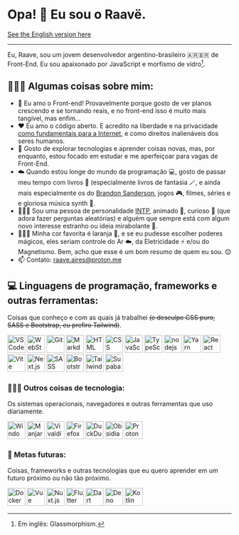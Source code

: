 # Opa! 🤙 Eu sou o Raavë.
[See the English version here](https://github.com/raave-aires/raave-aires/blob/main/README.md)
***
Eu, Raave, sou um jovem desenvolvedor argentino-brasileiro 🇦🇷🇧🇷 de Front-End. Eu sou apaixonado por JavaScript e morfismo de vidro[^1].

## 🧔🏻‍♂️ Algumas coisas sobre mim:
- 🧡 Eu amo o Front-end! Provavelmente porque gosto de ver planos crescendo e se tornando reais, e no front-end isso é muito mais tangível, mas enfim...
- ❤️ Eu amo o código aberto. E acredito na liberdade e na privacidade [como fundamentais para a Internet](https://www.mozilla.org/pt-BR/about/manifesto/), e como direitos inalienáveis dos seres humanos.
- 🔭 Gosto de explorar tecnologias e aprender coisas novas, mas, por enquanto, estou focado em estudar e me aperfeiçoar para vagas de Front-End.
- ☁️ Quando estou longe do mundo da programação 💻, gosto de passar meu tempo com livros 📖 (especialmente livros de fantasia 🪄, e ainda mais especialmente os do [Brandon Sanderson](https://www.brandonsanderson.com), jogos 🎮, filmes, séries e e gloriosa música synth 🎵.
- 🧔🏻‍♂️ Sou uma pessoa de personalidade [INTP](https://introvertidamente.com/uma-visao-geral-do-tipo-de-personalidade-intp/), animado 😬, curioso 🤨 (que adora fazer perguntas aleatórias) e alguém que sempre está com algum novo interesse estranho ou ideia mirabolante 🧐.
- 🤷🏻‍♂️ Minha cor favorita é laranja 🧡, e se eu pudesse escolher poderes mágicos, eles seriam controle do Ar ☁️, da Eletricidade ⚡ e/ou do Magnetismo. Bem, acho que esse é um bom resumo de quem eu sou. 😌 
- 📫 Contato: raave.aires@proton.me

## 💻 Linguagens de programação, frameworks e outras ferramentas:
Coisas que conheço e com as quais já trabalhei ~~(e desculpe CSS puro, SASS e Bootstrap, eu prefiro Tailwind)~~.
<p> 
    <a href="https://code.visualstudio.com" target="_blank"><img src="https://skillicons.dev/icons?i=vscode" width='40' alt="VS Code"/></a>
    <a href="https://www.jetbrains.com/webstorm/" target="_blank"><img src="https://skillicons.dev/icons?i=webstorm" width='40' alt="WebStorm"/></a>
    <a href="https://git-scm.com" target="_blank"><img src="https://skillicons.dev/icons?i=git" width='40' alt="Git"/></a>
    <a href="https://www.markdownguide.org" target="_blank"><img src="https://skillicons.dev/icons?i=md" width='40' alt="Markdown"/></a>
    <a href="https://developer.mozilla.org/en-US/docs/Learn/Getting_started_with_the_web/HTML_basics" target="_blank"><img src="https://skillicons.dev/icons?i=html" width='40' alt="HTML"/></a>
    <a href="https://developer.mozilla.org/en-US/docs/Learn/Getting_started_with_the_web/CSS_basics" target="_blank"><img src="https://skillicons.dev/icons?i=css" width='40' alt="CSS"/></a>
    <a href="https://developer.mozilla.org/en-US/docs/Learn/Getting_started_with_the_web/JavaScript_basics" target="_blank"><img src="https://skillicons.dev/icons?i=javascript" width='40' alt="JavaScript"/></a>
    <a href="https://www.typescriptlang.org" target="_blank"><img src="https://skillicons.dev/icons?i=typescript" width='40' alt="TypeScript"/></a>
    <a href="https://nodejs.org/" target="_blank"><img src="https://skillicons.dev/icons?i=nodejs" width='40' alt="nodejs"/></a>
    <a href="https://yarnpkg.com" target="_blank"><img src="https://skillicons.dev/icons?i=yarn" width='40' alt="Yarn"/></a>
    <a href="https://react.dev" target="_blank"><img src="https://skillicons.dev/icons?i=react" width='40' alt="React"/></a>
    <a href="https://vitejs.dev" target="_blank"><img src="https://skillicons.dev/icons?i=vite" width='40' alt="Vite"/></a>
    <a href="https://nextjs.org" target="_blank"><img src="https://skillicons.dev/icons?i=nextjs" width='40' alt="Next.js"/></a>
    <a href="https://sass-lang.com" target="_blank"><img src="https://skillicons.dev/icons?i=sass" width='40' alt="SASS"/></a>
    <a href="https://getbootstrap.com" target="_blank"><img src="https://skillicons.dev/icons?i=bootstrap" width='40' alt="Bootstrap"/></a>
    <a href="https://tailwindcss.com" target="_blank"><img src="https://skillicons.dev/icons?i=tailwindcss" width='40' alt="Tailwind"/></a>
    <a href="https://supabase.com" target="_blank"><img src="https://skillicons.dev/icons?i=supabase" width='40' alt="Supabase"/></a>
</p>

### 👨🏻‍💻 Outros coisas de tecnologia:
Os sistemas operacionais, navegadores e outras ferramentas que uso diariamente.
<p>
    <a href="https://www.microsoft.com/pt-br/software-download/windows11" target="_blank"><img src="https://skillicons.dev/icons?i=windows" width='40' alt="Windows"/></a>
    <a href="https://manjaro.org" target="_blank"><img src="https://skillicons.dev/icons?i=arch" width='40' alt="Manjaro"/></a>
    <a href="https://vivaldi.com/" target="_blank"><img src="https://vivaldi.com/wp-content/themes/vivaldicom-theme/img/press/icons/vivaldi_icon.png" width='40' alt="Vivaldi"/></a>     <a href="https://www.mozilla.org/en-US/firefox/new/" target="_blank"><img src="https://upload.wikimedia.org/wikipedia/commons/thumb/a/a0/Firefox_logo%2C_2019.svg/800px-Firefox_logo%2C_2019.svg.png" width='40' alt="Firefox"/></a> 
    <a href="https://duckduckgo.com/" target="_blank"><img src="https://cdn.icon-icons.com/icons2/2699/PNG/512/duckduckgo_logo_icon_170206.png" width='40' alt="DuckDuckGo"/></a>
    <a href="https://obsidian.md" target="_blank"><img src="https://skillicons.dev/icons?i=obsidian" width='40' alt="Obsidian"/></a>
    <a href="https://proton.me" target="_blank"><img src="https://pbs.twimg.com/profile_images/1539539301041586182/qgt0AIuH_400x400.png" width='40' alt="Proton"/></a>
</p>

### 🔮 Metas futuras:
Coisas, frameworks e outras tecnologias que eu quero aprender em um futuro próximo ou não tão próximo.
<p>
    <a href="https://www.docker.com" target="_blank"><img src="https://skillicons.dev/icons?i=docker" width='40' alt="Docker"/></a>
    <a href="https://vuejs.org" target="_blank"><img src="https://skillicons.dev/icons?i=vue" width='40' alt="Vue"/></a>
    <a href="https://nuxt.com" target="_blank"><img src="https://skillicons.dev/icons?i=nuxtjs" width='40' alt="Nuxt.js"/></a>
    <a href="https://flutter.dev" target="_blank"><img src="https://skillicons.dev/icons?i=flutter" width='40' alt="Flutter"/></a>
    <a href="https://dart.dev" target="_blank"><img src="https://skillicons.dev/icons?i=dart" width='40' alt="Dart"/></a>
    <a href="https://deno.com" target="_blank"><img src="https://skillicons.dev/icons?i=deno" width='40' alt="Deno"/></a>
    <a href="https://kotlinlang.org" target="_blank"><img src="https://skillicons.dev/icons?i=kotlin" width='40' alt="Kotlin"/></a>
</p>

[^1]: Em inglês: Glassmorphism.

